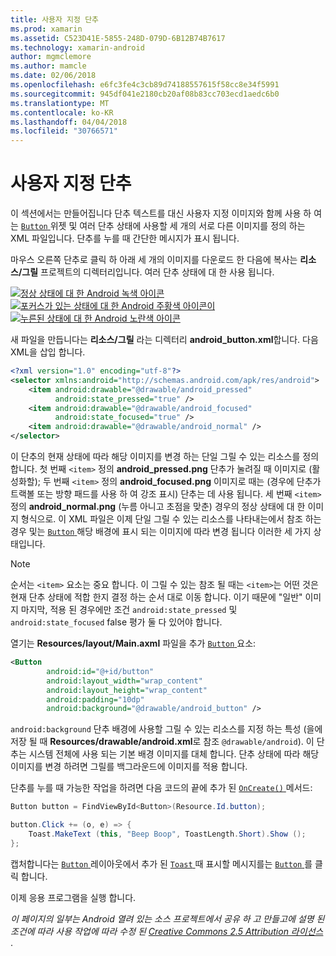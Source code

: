 ```yaml
---
title: 사용자 지정 단추
ms.prod: xamarin
ms.assetid: C523D41E-5855-248D-079D-6B12B74B7617
ms.technology: xamarin-android
author: mgmclemore
ms.author: mamcle
ms.date: 02/06/2018
ms.openlocfilehash: e6fc3fe4c3cb89d74188557615f58cc8e34f5991
ms.sourcegitcommit: 945df041e2180cb20af08b83cc703ecd1aedc6b0
ms.translationtype: MT
ms.contentlocale: ko-KR
ms.lasthandoff: 04/04/2018
ms.locfileid: "30766571"
---
```

# <a name="custom-button"></a>사용자 지정 단추

이 섹션에서는 만들어집니다 단추 텍스트를 대신 사용자 지정 이미지와 함께 사용 하 여는 [ `Button` ](https://developer.xamarin.com/api/type/Android.Widget.Button/) 위젯 및 여러 단추 상태에 사용할 세 개의 서로 다른 이미지를 정의 하는 XML 파일입니다. 단추를 누를 때 간단한 메시지가 표시 됩니다.

마우스 오른쪽 단추로 클릭 하 아래 세 개의 이미지를 다운로드 한 다음에 복사는 **리소스/그릴** 프로젝트의 디렉터리입니다. 여러 단추 상태에 대 한 사용 됩니다.

 [![정상 상태에 대 한 Android 녹색 아이콘](custom-button-images/android-normal.png)](custom-button-images/android-normal.png#lightbox) [ ![포커스가 있는 상태에 대 한 Android 주황색 아이콘이](custom-button-images/android-focused.png)](custom-button-images/android-focused.png#lightbox) [ ![누른된 상태에 대 한 Android 노란색 아이콘](custom-button-images/android-pressed.png)](custom-button-images/android-pressed.png#lightbox)

새 파일을 만듭니다는 **리소스/그릴** 라는 디렉터리 **android_button.xml**합니다. 다음 XML을 삽입 합니다.

```xml
<?xml version="1.0" encoding="utf-8"?>
<selector xmlns:android="http://schemas.android.com/apk/res/android">
    <item android:drawable="@drawable/android_pressed"
          android:state_pressed="true" />
    <item android:drawable="@drawable/android_focused"
          android:state_focused="true" />
    <item android:drawable="@drawable/android_normal" />
</selector>
```

이 단추의 현재 상태에 따라 해당 이미지를 변경 하는 단일 그릴 수 있는 리소스를 정의 합니다. 첫 번째 `<item>` 정의 **android_pressed.png** 단추가 눌려질 때 이미지로 (활성화할); 두 번째 `<item>` 정의 **android_focused.png** 이미지로 때는 (경우에 단추가 트랙볼 또는 방향 패드를 사용 하 여 강조 표시) 단추는 데 사용 됩니다. 세 번째 `<item>` 정의 **android_normal.png** (누름 아니고 초점을 맞춘) 경우의 정상 상태에 대 한 이미지 형식으로. 이 XML 파일은 이제 단일 그릴 수 있는 리소스를 나타내는에서 참조 하는 경우 및는 [ `Button` ](https://developer.xamarin.com/api/type/Android.Widget.Button/) 해당 배경에 표시 되는 이미지에 따라 변경 됩니다 이러한 세 가지 상태입니다.


> [!NOTE]
> 순서는 `<item>` 요소는 중요 합니다. 이 그릴 수 있는 참조 될 때는 `<item>`는 어떤 것은 현재 단추 상태에 적합 한지 결정 하는 순서 대로 이동 합니다.
> 이기 때문에 "일반" 이미지 마지막, 적용 된 경우에만 조건 `android:state_pressed` 및 `android:state_focused` false 평가 둘 다 있어야 합니다.

열기는 **Resources/layout/Main.axml** 파일을 추가 [ `Button` ](https://developer.xamarin.com/api/type/Android.Widget.Button/) 요소:

```xml
<Button
        android:id="@+id/button"
        android:layout_width="wrap_content"
        android:layout_height="wrap_content"
        android:padding="10dp"
        android:background="@drawable/android_button" />
```

`android:background` 단추 배경에 사용할 그릴 수 있는 리소스를 지정 하는 특성 (을에 저장 될 때 **Resources/drawable/android.xml**로 참조 `@drawable/android`). 이 단추는 시스템 전체에 사용 되는 기본 배경 이미지를 대체 합니다. 단추 상태에 따라 해당 이미지를 변경 하려면 그릴를 백그라운드에 이미지를 적용 합니다.

단추를 누를 때 가능한 작업을 하려면 다음 코드의 끝에 추가 된 [ `OnCreate()` ](https://developer.xamarin.com/api/member/Android.App.Activity.OnCreate/p/Android.OS.Bundle/Android.OS.PersistableBundle/) 메서드:

```csharp
Button button = FindViewById<Button>(Resource.Id.button);

button.Click += (o, e) => {
    Toast.MakeText (this, "Beep Boop", ToastLength.Short).Show ();
};
```

캡처합니다는 [ `Button` ](https://developer.xamarin.com/api/type/Android.Widget.Button/) 레이아웃에서 추가 된 [ `Toast` ](https://developer.xamarin.com/api/type/Android.Widget.Toast/) 때 표시할 메시지를는 [ `Button` ](https://developer.xamarin.com/api/type/Android.Widget.Button/) 를 클릭 합니다.

이제 응용 프로그램을 실행 합니다.


*이 페이지의 일부는 Android 열려 있는 소스 프로젝트에서 공유 하 고 만들고에 설명 된 조건에 따라 사용 작업에 따라 수정 된*
[*Creative Commons 2.5 Attribution 라이선스* ](http://creativecommons.org/licenses/by/2.5/).
